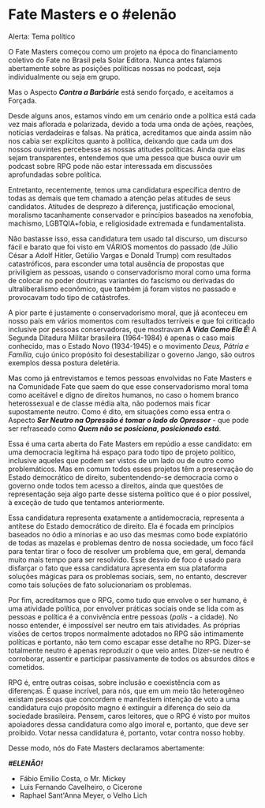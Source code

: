 # Fate Masters e o #elenão

Alerta: Tema político

O Fate Masters começou como um projeto na época do financiamento coletivo do Fate no Brasil pela Solar Editora. Nunca antes falamos abertamente sobre as posições políticas nossas no podcast, seja individualmente ou seja em grupo.

Mas o Aspecto ___Contra a Barbárie___ está sendo forçado, e aceitamos a Forçada.

Desde alguns anos, estamos vindo em um cenário onde a política está cada vez mais aflorada e polarizada, devido a toda uma onda de ações, reações, notícias verdadeiras e falsas. Na prática, acreditamos que ainda assim não nos cabia ser explícitos quanto à política, deixando que cada um dos nossos ouvintes percebesse as nossas atitudes políticas. Ainda que elas sejam transparentes, entendemos que uma pessoa que busca ouvir um podcast sobre RPG pode não estar interessada em discussões aprofundadas sobre política.

Entretanto, recentemente, temos uma candidatura específica dentro de todas as demais que tem chamado a atenção pelas atitudes de seus candidatos. Atitudes de desprezo à diferença, justificação emocional, moralismo tacanhamente conservador e princípios baseados na xenofobia, machismo, LGBTQIA+fobia, e religiosidade extremada e fundamentalista. 

Não bastasse isso, essa candidatura tem usado tal discurso, um discurso fácil e barato que foi visto em VÁRIOS momentos do passado (de Júlio César a Adolf Hitler, Getúlio Vargas e Donald Trump) com resultados catastróficos, para esconder uma total ausência de propostas que priviligiem as pessoas, usando o conservadorismo moral como uma forma de colocar no poder doutrinas variantes do fascismo ou derivadas do ultraliberalismo econômico, que também já foram vistos no passado e provocavam todo tipo de catástrofes.

A pior parte é justamente o conservadorismo moral, que já aconteceu em nosso país em vários momentos com resultados terríveis e que foi criticado inclusive por pessoas conservadoras, que mostravam ___A Vida Como Ela É___! A Segunda Ditadura Militar brasileira (1964-1984) é apenas o caso mais conhecido, mas o Estado Novo (1934-1945) e o movimento _Deus, Pátria e Família_, cujo único propósito foi desestabilizar o governo Jango, são outros exemplos dessa postura deletéria.

Mas como já entrevistamos e temos pessoas envolvidas no Fate Masters e na Comunidade Fate que saem do que esse conservadorismo moral toma como aceitável e digno de direitos humanos, no caso o homem branco heterossexual e de classe média alta, não podemos mais ficar supostamente neutro. Como é dito, em situações como essa entra o Aspecto ___Ser Neutro na Opressão é tomar o lado do Opressor___ - que pode ser refraseado como ___Quem não se posiciona, posicionado está___.

Essa é uma carta aberta do Fate Masters em repúdio a esse candidato: em uma democracia legítima há espaço para todo tipo de projeto político, inclusive aqueles que podem ser vistos de um lado ou de outro como problemáticos. Mas em comum todos esses projetos têm a preservação do Estado democrático de direito, subentendendo-se democracia como o governo onde todos tem acesso a direitos, ainda que questões de representação seja algo parte desse sistema político que é o pior possível, à exceção de tudo que tentamos anteriormente.

Essa candidatura representa exatamente a antidemocracia, representa a antítese do Estado democrático de direito. Ela é focada em princípios baseados no ódio a minorias e ao uso das mesmas como bode expiatório de todas as mazelas e problemas dentro de nossa sociedade, um foco fácil para tentar tirar o foco de resolver um problema que, em geral, demanda muito mais tempo para ser resolvido. Esse desvio de foco é usado para disfarçar o fato que essa candidatura apresenta em sua plataforma soluções mágicas para os problemas sociais, sem, no entanto, descrever como tais soluções de fato solucionariam os problemas.

Por fim, acreditamos que o RPG, como tudo que envolve o ser humano, é uma atividade política, por envolver práticas sociais onde se lida com as pessoas e política é a convivência entre pessoas (_polis_ - a cidade). No nosso entender, é impossível ser neutro em tais atividades. As próprias visões de certos tropos normalmente adotados no RPG são intimamente políticas e portanto, não tem como escapar esse detalhe no RPG. Dizer-se totalmente neutro é apenas reproduzir o que veio antes. Dizer-se neutro é corroborar, assentir e participar passivamente de todos os absurdos ditos e cometidos.

RPG é, entre outras coisas, sobre inclusão e coexistência com as diferenças. É quase incrível, para nós, que em um meio tão heterogêneo existam pessoas que concordem e manifestem intenção de voto a uma candidatura cujo propósito magno é extinguir a diferença do seio da sociedade brasileira. Pensem, caros leitores, que o RPG é visto por muitos apoiadores dessa candidatura como algo imoral e, portanto, que deve ser proibido. Votar nessa candidatura é, portanto, votar contra nosso hobby.

Desse modo, nós do Fate Masters declaramos abertamente:

___\#ELENÃO!___

+ Fábio Emilio Costa, o Mr. Mickey
+ Luis Fernando Cavelheiro, o Cicerone
+ Raphael Sant'Anna Meyer, o Velho Lich